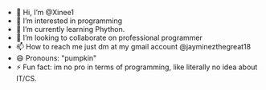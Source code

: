- 👋 Hi, I’m @Xinee1
- 👀 I’m interested in programming
- 🌱 I’m currently learning Phython.
- 💞️ I’m looking to collaborate on professional programmer
- 📫 How to reach me just dm at my gmail account @jayminezthegreat18
- 😄 Pronouns: "pumpkin"
- ⚡ Fun fact: im no pro in terms of programming, like literally no idea about IT/CS.

<!---
Joshhhhhhhhhhhh18/Joshhhhhhhhhhhh18 is a ✨ special ✨ repository because its `README.md` (this file) appears on your GitHub profile.
You can click the Preview link to take a look at your changes.
--->
